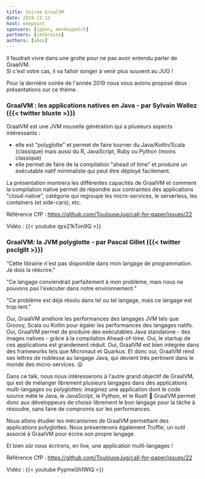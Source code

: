 ```yaml
---
title: Soirée GraalVM
date: 2019-12-12
host: onepoint
sponsors: [ippon, monkeypatch]
partners: [jetbrains]
authors: [abos]
---
```


Il faudrait vivre dans une grotte pour ne pas avoir entendu parler de GraalVM.  
Si c'est votre cas, il va falloir songer à venir plus souvent au JUG !

Pour la dernière soirée de l'année 2019 nous vous avions proposé deux présentations sur ce thème.

### GraalVM : les applications natives en Java - par Sylvain Wallez ({{< twitter bluxte >}})

GraalVM est une JVM nouvelle génération qui a plusieurs aspects intéressants :

* elle est "polyglotte" et permet de faire tourner du Java/Kotlin/Scala (classique) mais aussi du R, JavaScript, Ruby ou Python (moins classique)
* elle permet de faire de la compilation "ahead of time" et produire un exécutable natif minimaliste qui peut être déployé facilement.

La présentation montrera les différentes capacités de GraalVM et comment la compilation native permet de répondre aux contraintes des applications "cloud-native", catégorie qui regroupe les micro-services, le serverless, les containers (et side-cars), etc.

Référence CfP : https://github.com/ToulouseJug/call-for-paper/issues/22

Vidéo : {{< youtube qyx21kTon9Q >}}

### GraalVM: la JVM polyglotte - par Pascal Gillet ({{< twitter psclgllt >}})

“Cette librairie n'est pas disponible dans mon langage de programmation. Je dois la réécrire."

"Ce langage conviendrait parfaitement à mon problème, mais nous ne pouvons pas l'exécuter dans notre environnement."

"Ce problème est déjà résolu dans tel ou tel langage, mais ce langage est trop lent."

Oui, GraalVM améliore les performances des langages JVM tels que Groovy, Scala ou Kotlin pour égaler les performances des langages natifs. Oui, GraalVM permet de produire des exécutables Java standalone - des images natives - grâce à la compilation Ahead-of-time. Oui, le startup de ces applications est grandement réduit. Oui, GraalVM est bien intégrée dans des frameworks tels que Micronaut et Quarkus. Et donc oui, GraalVM rend ses lettres de noblesse au langage Java, qui devient très pertinent dans le monde des micro-services. 😛

Dans ce talk, nous nous intéresserons à l'autre grand objectif de GraalVM, qui est de mélanger librement plusieurs langages dans des applications multi-langages ou polyglottes: imaginez une application dont le code source mêle le Java, le JavaScript, le Python, et le Rust! 🤯 GraalVM permet donc aux développeurs de choisir librement le bon langage pour la tâche à résoudre, sans faire de compromis sur les performances.

Nous allons étudier les mécanismes de GraalVM permettant des applications polyglottes. Nous présenterons également Truffle, un outil associé à GraalVM pour écrire son propre langage.

Et bien sûr nous écrirons, en live, une application multi-langages !

Référence CfP : https://github.com/ToulouseJug/call-for-paper/issues/22

Vidéo : {{< youtube PypmeSh1WlQ >}}
